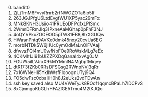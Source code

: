 0. bandit0
1. ZjLjTmM6FvvyRnrb2rfNWOZOTa6ip5If
2. 263JGJPfgU6LtdEvgfWU1XP5yac29mFx
3. MNk8KNH3Usiio41PRUEoDFPqfxLPlSmx
4. 2WmrDFRmJIq3IPxneAaMGhap0pFhF3NJ
5. 4oQYVPkxZOOEOO5pTW81FB8j8lxXGUQw
6. HWasnPhtq9AVKe0dmk45nxy20cvUa6EG
7. morbNTDkSW6jIlUc0ymOdMaLnOlFVAaj
8. dfwvzFQi4mU0wfNbFOe9RoWskMLg7eEc
9. 4CKMh1JI91bUIZZPXDqGanal4xvAg0JM
10. FGUW5ilLVJrxX9kMYMmlN4MgbpfMiqey
11. dtR173fZKb0RRsDFSGsg2RWnpNVj3qRr
12. 7x16WNeHIi5YkIhWsfFIqoognUTyj9Q4
13. FO5dwFsc0cbaIiH0h8J2eUks2vdTDwAn
14. ssh key saved also MU4VWeTyJk8ROof1qqmcBPaLh7lDCPvS
15. 8xCjnmgoKbGLhHFAZlGE5Tmu4M2tKJQo
